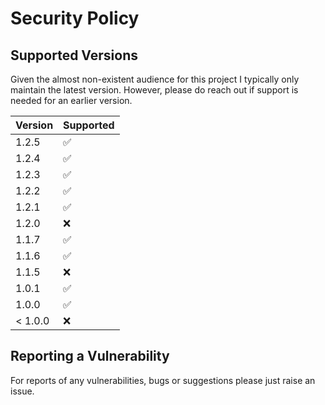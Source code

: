 # Security Policy

## Supported Versions

Given the almost non-existent audience for this project I typically only maintain the latest version. However, please do reach out if support is needed for an earlier version.

| Version | Supported          |
|---------|--------------------|
| 1.2.5   | :white_check_mark: |
| 1.2.4   | :white_check_mark: |
| 1.2.3   | :white_check_mark: |
| 1.2.2   | :white_check_mark: |
| 1.2.1   | :white_check_mark: |
| 1.2.0   | :x:                |
| 1.1.7   | :white_check_mark: |
| 1.1.6   | :white_check_mark: |
| 1.1.5   | :x:                |
| 1.0.1   | :white_check_mark: |
| 1.0.0   | :white_check_mark: |
| < 1.0.0 | :x:                |

## Reporting a Vulnerability

For reports of any vulnerabilities, bugs or suggestions please just raise an issue.
